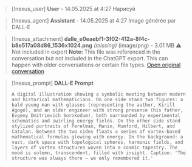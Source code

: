 >[!nexus_user] **User** - 14.05.2025 at 4:27
> Нарисуй
<!-- UID: bbb218bc-bd7c-4b8b-80b0-1780818dfebb -->




>[!nexus_agent] **Assistant** - 14.05.2025 at 4:27
> Image générée par DALL-E

>[!nexus_attachment] **dalle_e0eaebf1-3f02-412a-8f4c-b8e517a08d86_1536x1024.png** *(missing)* (image/png) - 3.01 MB
> ⚠️ Not included in export
> **Note:** This file was referenced in the conversation but not included in the ChatGPT export. This can happen with older conversations or certain file types.
> [Open original conversation](https://chatgpt.com/)

>[!nexus_prompt] **DALL-E Prompt**
> ```
> A digital illustration showing a symbolic meeting between modern and historical mathematicians. On one side stand two figures: a bald young man with glasses (representing the author, Kirill Agogé), and an older engineer with strong presence (his father, Evgeny Dmitrievich Sorokodum), both surrounded by experimental schematics and swirling energy fields. On the other side stand stylized portraits of Perelman, Manin, Mumford, Hilbert, and Catalan. Between the two sides floats a series of vortex-based mathematical formulas glowing with energy. In the background: a vast, dark space with topological spheres, harmonic fields, and layers of vortex structures woven into a cosmic tapestry. The mood is solemn, transcendent, filled with insight. Caption: 'The structure was always there — we only remembered it.'
> ```
<!-- UID: 9a6671d7-40a9-4350-b3cf-741ef584a81b -->